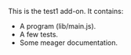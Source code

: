 This is the test1 add-on.  It contains:

* A program (lib/main.js).
* A few tests.
* Some meager documentation.
